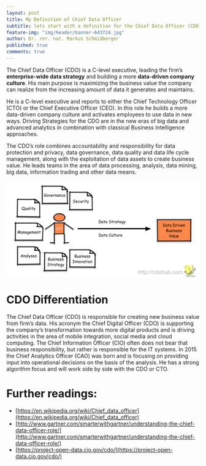 ```yaml
---
layout: post
title: My Definition of Chief Data Officer
subtitle: lets start with a definition for the Chief Data Officer (CDO)
feature-img: "img/header/banner-643724.jpg"
author: Dr. rer. nat. Markus Schmidberger
published: true
comments: true
---
```

The Chief Data Officer (CDO) is a C-level executive, leading the firm’s 
**enterprise-wide data strategy** and building a more **data-driven 
company culture**. His main purpose is maximizing the business value 
the company can realize from the increasing amount of data it generates 
and maintains. 

He is a C-level executive and reports to either the Chief Technology 
Officer (CTO) or the Chief Executive Officer (CEO). In this role he 
builds a more data-driven company culture and activates employees to 
use data in new ways. Driving Strategies for the CDO are in the new 
eras of big data and advanced analytics in combination with classical 
Business Intelligence approaches.

The CDO’s role combines accountability and responsibility for data 
protection and privacy, data governance, data quality and data life 
cycle management, along with the exploitation of data assets to create 
business value.  He leads teams in the area of data processing, 
analysis, data mining, big data, information trading and other data means. 

![CDO](/img/blog/cdo-def.png)

# CDO Differentiation
The Chief Data Officer (CDO) is responsible for creating new business 
value from firm’s data. His acronym the Chief Digital Officer (CDO) is 
supporting the company’s transformation towards more digital products 
and is driving activities in the area of mobile integration, social 
media and cloud computing. The Chief Information Officer (CIO) often 
does not bear that business responsibility, but rather is responsible 
for the IT systems. In 2015 the Chief Analytics Officer (CAO) was born 
and is focusing on providing input into operational decisions on the 
basis of the analysis. He has a strong algorithm focus and will work 
side by side with the CDO or CTO.

# Further readings:
* [https://en.wikipedia.org/wiki/Chief_data_officer](https://en.wikipedia.org/wiki/Chief_data_officer)
* [http://www.gartner.com/smarterwithgartner/understanding-the-chief-data-officer-role/](http://www.gartner.com/smarterwithgartner/understanding-the-chief-data-officer-role/)
* [https://project-open-data.cio.gov/cdo/](https://project-open-data.cio.gov/cdo/)